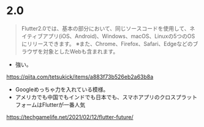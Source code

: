 # 2.0
>Flutter2.0では、基本の部分において、同じソースコードを使用して、ネイティブアプリ(iOS、Android)、Windows、macOS、Linuxの5つのOSにリリースできます。
※また、Chrome、Firefox、Safari、Edgeなどのブラウザを対象としたWebも含まれます。

- 強い。

https://qiita.com/tetsukick/items/a883f73b526eb2a63b8a

- Googleめっちゃ力を入れている模様。
- アメリカでも中国でもインドでも日本でも、スマホアプリのクロスプラットフォームはFlutterが一番人気

https://techgamelife.net/2021/02/12/flutter-future/